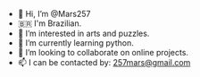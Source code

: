 - 👋 Hi, I’m @Mars257
- 🇧🇷  I'm Brazilian.
- 👀 I’m interested in arts and puzzles.
- 🌱 I’m currently learning python.
- 💞️ I’m looking to collaborate on online projects.
- 📫 I can be contacted by: 257mars@gmail.com
